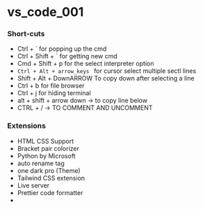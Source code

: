 # vs_code_001

### Short-cuts
-  Ctrl + ` for popping up the cmd
-  Ctrl + Shift + ` for getting new cmd
-  Cmd + Shift + p for the select interpreter option
- `Ctrl + Alt + arrow_keys ` for cursor select multiple sectl lines
- Shift + Alt + DownARROW To copy down after selecting a line
- Ctrl + b for file browser
- Ctrl + j for hiding terminal
- alt + shift + arrow down -> to copy line below
- CTRL + / -> TO COMMENT AND UNCOMMENT

### Extensions
- HTML CSS Support
- Bracket pair colorizer
- Python by Microsoft
- auto rename tag
- one dark pro (Theme)
- Tailwind CSS extension
- Live server
- Prettier code formatter
- 
